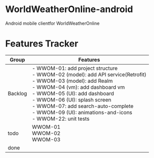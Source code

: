 # WorldWeatherOnline-android
Android mobile clientfor WorldWeatherOnline



# Features Tracker
| Group 	| Features 	|
|-	|-	|
| Backlog 	| - WWOM-01: add project structure<br>- WWOM-02 (model): add API service(Retrofit)<br>- WWOM-03 (model): add Realm<br>- WWOM-04 (vm): add dashboard vm<br>- WWOM-05 (UI): add dashboard<br>- WWOM-06 (UI): splash screen<br>- WWOM-07: add search-auto-complete<br>- WWOM-09 (UI): animations-and-icons<br>- WWOM-22: unit tests 	|
| todo 	| WWOM-01<br>WWOM-02<br>WWOM-03 	|
| done 	|  	|

